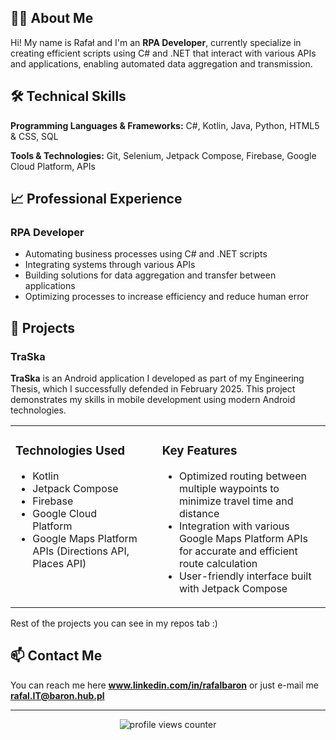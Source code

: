 ## 👨‍💻 About Me
Hi! My name is Rafał and I'm an **RPA Developer**, currently specialize in creating efficient scripts using C# and .NET that interact with various APIs and applications, enabling automated data aggregation and transmission.

## 🛠️ Technical Skills

**Programming Languages & Frameworks:** C#, Kotlin, Java, Python, HTML5 & CSS, SQL

**Tools & Technologies:** Git, Selenium, Jetpack Compose, Firebase, Google Cloud Platform, APIs

## 📈 Professional Experience

### RPA Developer
- Automating business processes using C# and .NET scripts
- Integrating systems through various APIs
- Building solutions for data aggregation and transfer between applications
- Optimizing processes to increase efficiency and reduce human error

## 🚀 Projects

### TraSka

**TraSka** is an Android application I developed as part of my Engineering Thesis, which I successfully defended in February 2025. This project demonstrates my skills in mobile development using modern Android technologies.

<table style="border: none; border-collapse: collapse;">
  <tr>
    <td valign="top" style="border: none; padding-right: 30px;">
      <h3>Technologies Used</h3>
      <ul>
        <li>Kotlin</li>
        <li>Jetpack Compose</li>
        <li>Firebase</li>
        <li>Google Cloud Platform</li>
        <li>Google Maps Platform APIs (Directions API, Places API)</li>
      </ul>
    </td>
    <td valign="top" style="border: none;">
      <h3>Key Features</h3>
      <ul>
        <li>Optimized routing between multiple waypoints to minimize travel time and distance</li>
        <li>Integration with various Google Maps Platform APIs for accurate and efficient route calculation</li>
        <li>User-friendly interface built with Jetpack Compose</li>
      </ul>
    </td>
  </tr>
</table>

Rest of the projects you can see in my repos tab :)

## 📫 Contact Me

You can reach me here **www.linkedin.com/in/rafalbaron** or just e-mail me **rafal.IT@baron.hub.pl**

---

<div align="center">
  <img src="https://komarev.com/ghpvc/?username=rafalBaron&label=Profile%20views&color=0e75b6&style=flat" alt="profile views counter">
</div>
